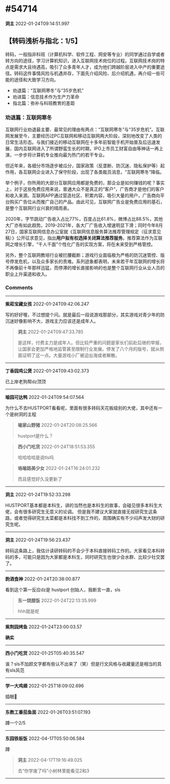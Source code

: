 # #54714

**洞主** 2022-01-24T09:14:51.997

## 【转码浅析与指北：1/5】

转码，一般指非科班（计算机科学、软件工程、网安等专业）的同学通过自学或者转方向的途径，学习计算机知识，进入互联网技术岗位的过程。互联网技术岗的特点是需求大且待遇高，吸引了众多青年人才，成为他们跨越阶层进入中产的重要途径。转码这件事情风险与机遇并存，下面先介绍风险、后介绍机遇，再介绍一些可能的途径和大致学习方向。

- 劝退篇：“互联网寒冬”与“35岁危机”
- 劝进篇：信息技术作为生产力革命
- 指北篇：弥补与科班教育的差距

### 劝退篇：互联网寒冬

互联网行业劝退最主要、最常见的理由有两点：“互联网寒冬”与“35岁危机”。互联网发展至今，主要经历过PC互联网和移动互联网两大阶段，深刻地改变了人类的日常生活形态。与我们接近的移动互联网在十多年前智能手机开始普及后迅速发展，国内互联网进入了所谓野蛮生长的时期，IPO上市员工财富自由等神话一再上演，一步步将计算机专业推向最为热门的若干专业。

但近年来，各细分市场逐步被瓜分，国家政策（反垄断、防沉迷、隐私保护等）起作用，各互联网企业进入了保守阶段，出现了各类裁员消息，“互联网寒冬”降临。

举个例子，你所用的大部分互联网应用都是免费的，那企业是如何赚钱的呢？事实上，对于这些免费应用来说，普通大众不是真正的“客户”，广告商才是他们的客户和收入来源。互联网APP通过营造社区、积累内容，吸引大量的用户，广告商向平台购买广告位从而推广自己的产品。由此可见，互联网广告业是免费应用的基石，是整个互联网行业兴衰的晴雨表。

2020年，字节跳动广告收入占比77%，百度占比61.8%，微博占比88.5%，其他大厂亦有如此趋势。2019-2021年，各大厂广告收入增速明显下滑；同时今年8月27日，国家互联网信息办公室就《互联网信息服务算法推荐管理规定（征求意见稿）》公开征求意见，指出**用户拟有权选择关闭算法推荐服务**。推荐算法作为互联网之增长引擎，“千人千面”个性化广告的实现方案，将在未来受到严格管控。

另外，整个互联网教培行业被拦腰截断；游戏行业面临极为严格的防沉迷管控、版号停发危机，以及众多家长的责难。系列迹象都表明，未来若干年互联网的增长将不再像前十年那样迅猛，而停滞的增长直接影响的也是整个互联网行业从业人员的职业上升渠道和收入。

### Comments

---

**紫菘宝藏女孩** 2022-01-24T09:42:06.247

写的好好喔，不过想提个问。就是最后一段说游戏那部分，其实游戏对青少年的防沉迷好像影响不大，游戏主力应该还是成年人。

> **洞主** 2022-01-24T09:47:33.785
> 
> 是这样，付费主力是成年人。但比较严重的问题是家长们前赴后继的举报，让国家会更加严格地监管甚至限制行业发展。停发了八个月的版号，就从侧面证明了这一点。大量游戏小厂被迫出海或者解散。


---

**丁香园鸡公煲** 2022-01-24T09:43:02.373

已上岸老狗帮dz顶顶

---

**喻园可达鸭** 2022-01-24T09:54:07.564

为什么不去HUSTPORT看看呢，里面有很多转码天花板级别的大佬，其中还有一个是树洞的主程

> **喻家山野猪** 2022-01-24T20:08:25.566
> 
> hustport是什么？


> **西小门吃货** 2022-01-24T18:51:53.355
> 
> 哈哈哈哈是说tls吗


> **珞喻路美少女** 2022-01-24T16:24:01.232
> 
> 而且感觉好久没更新了


---

**洞主** 2022-01-24T19:52:33.298

HUSTPORT基本都是本科生，讲的当然也是本科生的故事，会碰见很多本科生大佬，会有很多研究生无意义的论调。
但是我不建议大家就直接无视研究生这条路，或者觉得研究生太菜都是本科找不到工作的，周围确实有不少闷声发大财的研究生呢。

---

**洞主** 2022-01-24T19:56:23.437

转码这条路上，我估计读研转码的不会少于本科直接转码工作的。大家看见本科转码的多，可能只是因为大家都是本科生，同时研究生也很少会水群、比较少社交罢了。

---

**韵酒食神** 2022-01-24T20:38:00.877

看到这个第一反应dz是 hustport 创始人，我断言一直，sls

> **东一烧腊饭** 2022-01-24T22:13:35.999
> 
> hhh就是呢


---

**紫荆园烤鱼** 2022-01-24T23:00:03.57

**确实**

---

**西小门吃货** 2022-01-25T05:40:35.547

诶？sls不加颜文字都有些认不出来了（笑）但是行文风格与收藏量还是相当的具有sls风范

---

**学一大鸡翅** 2022-01-25T18:09:02.696

插眼👀

---

**东教工番茄鱼面** 2022-01-26T03:51:07.193

蹲一个2/5

---

**东园铁板饭** 2022-04-17T05:50:06.584

蹲

> **洞主** 2022-04-17T19:16:49.025
> 
> 去“你学废了吗”小树林里能看见2和3


---


